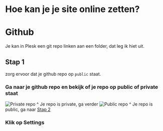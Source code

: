 # Hoe kan je je site online zetten?

# Github

Je kan in Plesk een git repo linken aan een folder, dat leg ik hiet uit.

## Stap 1

zorg ervoor dat je github repo op `public` staat.

### Ga naar je github repo en bekijk of je repo op public of private staat

![Private repo]()
^ Je repo is private, ga verder
![Public repo]()
^ Je repo is public, ga naar [Stap 2](#stap-2)

### Klik op Settings
